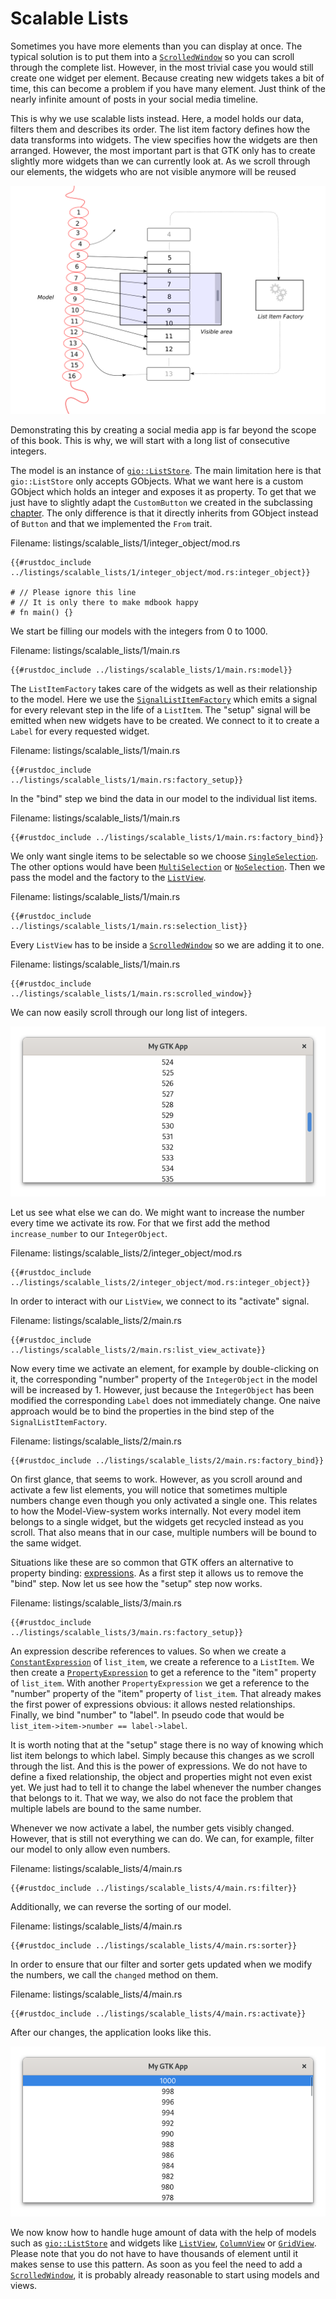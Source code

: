 # Scalable Lists

Sometimes you have more elements than you can display at once.
The typical solution is to put them into a [`ScrolledWindow`](../docs/gtk/struct.ScrolledWindow.html) so you can scroll through the complete list.
However, in the most trivial case you would still create one widget per element.
Because creating new widgets takes a bit of time, this can become a problem if you have many element.
Just think of the nearly infinite amount of posts in your social media timeline.

This is why we use scalable lists instead.
Here, a model holds our data, filters them and describes its order.
The list item factory defines how the data transforms into widgets.
The view specifies how the widgets are then arranged.
However, the most important part is that GTK only has to create slightly more widgets than we can currently look at.
As we scroll through our elements, the widgets who are not visible anymore will be reused 


<div style="text-align:center"><img src="img/scalable_lists_concept.png"/></div>

Demonstrating this by creating a social media app is far beyond the scope of this book.
This is why, we will start with a long list of consecutive integers.

The model is an instance of [`gio::ListStore`](https://gtk-rs.org/docs/gio/struct.ListStore.html).
The main limitation here is that `gio::ListStore` only accepts GObjects.
What we want here is a custom GObject which holds an integer and exposes it as property.
To get that we just have to slightly adapt the `CustomButton` we created in the subclassing [chapter](gobject_subclassing.html).
The only difference is that it directly inherits from GObject instead of `Button` and that we implemented the `From` trait.

<span class="filename">Filename: listings/scalable_lists/1/integer_object/mod.rs</span>

```rust,no_run
{{#rustdoc_include ../listings/scalable_lists/1/integer_object/mod.rs:integer_object}}

# // Please ignore this line
# // It is only there to make mdbook happy
# fn main() {}
```

We start be filling our models with the integers from 0 to 1000.

<span class="filename">Filename: listings/scalable_lists/1/main.rs</span>

```rust,no_run
{{#rustdoc_include ../listings/scalable_lists/1/main.rs:model}}
```

The `ListItemFactory` takes care of the widgets as well as their relationship to the model.
Here we use the [`SignalListItemFactory`](../docs/gtk4/struct.SignalListItemFactory.html) which emits a signal for every relevant step in the life of a `ListItem`.
The "setup" signal will be emitted when new widgets have to be created.
We connect to it to create a `Label` for every requested widget.

<span class="filename">Filename: listings/scalable_lists/1/main.rs</span>

```rust,no_run
{{#rustdoc_include ../listings/scalable_lists/1/main.rs:factory_setup}}
```

In the "bind" step we bind the data in our model to the individual list items.

<span class="filename">Filename: listings/scalable_lists/1/main.rs</span>

```rust,no_run
{{#rustdoc_include ../listings/scalable_lists/1/main.rs:factory_bind}}
```

We only want single items to be selectable so we choose [`SingleSelection`](../docs/gtk4/struct.SingleSelection.html).
The other options would have been [`MultiSelection`](../docs/gtk4/struct.MultiSelection.html) or [`NoSelection`](../docs/gtk4/struct.NoSelection.html).
Then we pass the model and the factory to the [`ListView`](../git/docs/gtk4/struct.ListView.html).

<span class="filename">Filename: listings/scalable_lists/1/main.rs</span>

```rust,no_run
{{#rustdoc_include ../listings/scalable_lists/1/main.rs:selection_list}}
```

Every `ListView` has to be inside a [`ScrolledWindow`](../docs/gtk/struct.ScrolledWindow.html) so we are adding it to one.

<span class="filename">Filename: listings/scalable_lists/1/main.rs</span>

```rust,no_run
{{#rustdoc_include ../listings/scalable_lists/1/main.rs:scrolled_window}}
```

We can now easily scroll through our long list of integers.

<div style="text-align:center"><img src="img/scalable_lists_demo_1.png"/></div>

Let us see what else we can do.
We might want to increase the number every time we activate its row.
For that we first add the method `increase_number` to our `IntegerObject`.

<span class="filename">Filename: listings/scalable_lists/2/integer_object/mod.rs</span>

```rust,no_run
{{#rustdoc_include ../listings/scalable_lists/2/integer_object/mod.rs:integer_object}}
```

In order to interact with our `ListView`, we connect to its "activate" signal.

<span class="filename">Filename: listings/scalable_lists/2/main.rs</span>

```rust,no_run
{{#rustdoc_include ../listings/scalable_lists/2/main.rs:list_view_activate}}
```

Now every time we activate an element, for example by double-clicking on it, the corresponding "number" property of the `IntegerObject` in the model will be increased by 1.
However, just because the `IntegerObject` has been modified the corresponding `Label` does not immediately change.
One naive approach would be to bind the properties in the bind step of the `SignalListItemFactory`.

<span class="filename">Filename: listings/scalable_lists/2/main.rs</span>

```rust,no_run
{{#rustdoc_include ../listings/scalable_lists/2/main.rs:factory_bind}}
```

On first glance, that seems to work.
However, as you scroll around and activate a few list elements, you will notice that sometimes multiple numbers change even though you only activated a single one.
This relates to how the Model-View-system works internally.
Not every model item belongs to a single widget, but the widgets get recycled instead as you scroll.
That also means that in our case, multiple numbers will be bound to the same widget.

Situations like these are so common that GTK offers an alternative to property binding: [expressions](../git/docs/gtk4/struct.Expression.html).
As a first step it allows us to remove the "bind" step.
Now let us see how the "setup" step now works.

<span class="filename">Filename: listings/scalable_lists/3/main.rs</span>

```rust,no_run
{{#rustdoc_include ../listings/scalable_lists/3/main.rs:factory_setup}}
```

An expression describe references to values.
So when we create a [`ConstantExpression`](../git/docs/gtk4/struct.ConstantExpression.html) of `list_item`, we create a reference to a `ListItem`.
We then create a [`PropertyExpression`](../git/docs/gtk4/struct.PropertyExpression.html) to get a reference to the "item" property of `list_item`.
With another `PropertyExpression` we get a reference to the "number" property of the "item" property of `list_item`.
That already makes the first power of expressions obvious: it allows nested relationships.
Finally, we bind "number" to "label".
In pseudo code that would be `list_item->item->number == label->label`.

It is worth noting that at the "setup" stage there is no way of knowing which list item belongs to which label.
Simply because this changes as we scroll through the list.
And this is the power of expressions.
We do not have to define a fixed relationship, the object and properties might not even exist yet.
We just had to tell it to change the label whenever the number changes that belongs to it.
That we way, we also do not face the problem that multiple labels are bound to the same number.

Whenever we now activate a label, the number gets visibly changed.
However, that is still not everything we can do.
We can, for example, filter our model to only allow even numbers.

<span class="filename">Filename: listings/scalable_lists/4/main.rs</span>

```rust,no_run
{{#rustdoc_include ../listings/scalable_lists/4/main.rs:filter}}
```

Additionally, we can reverse the sorting of our model.

<span class="filename">Filename: listings/scalable_lists/4/main.rs</span>

```rust,no_run
{{#rustdoc_include ../listings/scalable_lists/4/main.rs:sorter}}
```

In order to ensure that our filter and sorter gets updated when we modify the numbers, we call the `changed` method on them.

<span class="filename">Filename: listings/scalable_lists/4/main.rs</span>

```rust,no_run
{{#rustdoc_include ../listings/scalable_lists/4/main.rs:activate}}
```

After our changes, the application looks like this.

<div style="text-align:center"><img src="img/scalable_lists_demo_2.png"/></div>


We now know how to handle huge amount of data with the help of models such as [`gio::ListStore`](http://gtk-rs.org/docs/gio/struct.ListStore.html) and widgets like [`ListView`](../git/docs/gtk4/struct.ListView.html), [`ColumnView`](../git/docs/gtk4/struct.ColumnView.html) or [`GridView`](../git/docs/gtk4/struct.GridView.html).
Please note that you do not have to have thousands of element until it makes sense to use this pattern.
As soon as you feel the need to add a [`ScrolledWindow`](../docs/gtk/struct.ScrolledWindow.html), it is probably already reasonable to start using models and views.
